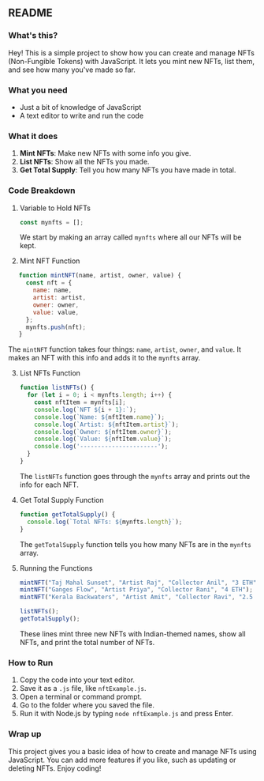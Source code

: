 ## README

### What's this?

Hey! This is a simple project to show how you can create and manage NFTs (Non-Fungible Tokens) with JavaScript. It lets you mint new NFTs, list them, and see how many you've made so far.

### What you need

- Just a bit of knowledge of JavaScript
- A text editor to write and run the code

### What it does

1. **Mint NFTs**: Make new NFTs with some info you give.
2. **List NFTs**: Show all the NFTs you made.
3. **Get Total Supply**: Tell you how many NFTs you have made in total.

### Code Breakdown

1. Variable to Hold NFTs

   ```javascript
   const mynfts = [];
   ```

   We start by making an array called `mynfts` where all our NFTs will be kept.

2. Mint NFT Function
```javascript
   function mintNFT(name, artist, owner, value) {
     const nft = {
       name: name,
       artist: artist,
       owner: owner,
       value: value,
     };
     mynfts.push(nft);
   }
   ```

   The `mintNFT` function takes four things: `name`, `artist`, `owner`, and `value`. It makes an NFT with this info and adds it to the `mynfts` array.

3. List NFTs Function

   ```javascript
   function listNFTs() {
     for (let i = 0; i < mynfts.length; i++) {
       const nftItem = mynfts[i];
       console.log(`NFT ${i + 1}:`);
       console.log(`Name: ${nftItem.name}`);
       console.log(`Artist: ${nftItem.artist}`);
       console.log(`Owner: ${nftItem.owner}`);
       console.log(`Value: ${nftItem.value}`);
       console.log('----------------------');
     }
   }
   ```

   The `listNFTs` function goes through the `mynfts` array and prints out the info for each NFT.

4. Get Total Supply Function

   ```javascript
   function getTotalSupply() {
     console.log(`Total NFTs: ${mynfts.length}`);
   }
   ```

   The `getTotalSupply` function tells you how many NFTs are in the `mynfts` array.

5. Running the Functions

   ```javascript
   mintNFT("Taj Mahal Sunset", "Artist Raj", "Collector Anil", "3 ETH");
   mintNFT("Ganges Flow", "Artist Priya", "Collector Rani", "4 ETH");
   mintNFT("Kerala Backwaters", "Artist Amit", "Collector Ravi", "2.5 ETH");

   listNFTs();
   getTotalSupply();
   ```

   These lines mint three new NFTs with Indian-themed names, show all NFTs, and print the total number of NFTs.

### How to Run

1. Copy the code into your text editor.
2. Save it as a `.js` file, like `nftExample.js`.
3. Open a terminal or command prompt.
4. Go to the folder where you saved the file.
5. Run it with Node.js by typing `node nftExample.js` and press Enter.

### Wrap up

This project gives you a basic idea of how to create and manage NFTs using JavaScript. You can add more features if you like, such as updating or deleting NFTs. Enjoy coding!

